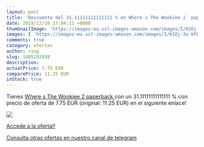```yaml
---
layout: post
title: 'Descuento del 31.11111111111111 % en Where s The Wookiee 2  paperback '
date: 2019/12/10 17:04:11 +0000
thumbnailImage: 'https://images-eu.ssl-images-amazon.com/images/I/61Oj-3o-kFL._SL200_.jpg'
images: [ 'https://images-eu.ssl-images-amazon.com/images/I/61Oj-3o-kFL._SL200_.jpg' ]
comments: true
category: ofertas
author: ring
slug: 1405292938
description:
actualPrice: 7.75 EUR
comparePrice: 11.25 EUR
inStock: true
---
```


Tienes [Where s The Wookiee 2  paperback ](https://www.amazon.com/dp/1405292938/?tag=redken08-20) con un 31.11111111111111 % con precio de oferta de 7.75 EUR (original: 11.25 EUR) en el siguiente enlace!

[![](https://images-eu.ssl-images-amazon.com/images/I/61Oj-3o-kFL._SL200_.jpg)](https://www.amazon.com/dp/1405292938/?tag=redken08-20)

[Accede a la oferta!!](https://www.amazon.com/dp/1405292938/?tag=redken08-20)

[Consulta otras ofertas en nuestro canal de telegram](https://t.me/s/ofertas25)
